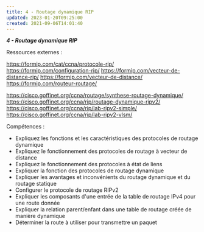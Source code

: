 ```yaml
---
title: 4 - Routage dynamique RIP
updated: 2023-01-20T09:25:00
created: 2021-09-06T14:01:40
---
```


***4 - Routage dynamique RIP***

Ressources externes :

<https://formip.com/cat/ccna/protocole-rip/>
<https://formip.com/configuration-rip/>
<https://formip.com/vecteur-de-distance-rip/>
<https://formip.com/vecteur-de-distance/>
<https://formip.com/routeur-routage/>

<https://cisco.goffinet.org/ccna/routage/synthese-routage-dynamique/>
<https://cisco.goffinet.org/ccna/rip/routage-dynamique-ripv2/>
<https://cisco.goffinet.org/ccna/rip/lab-ripv2-simple/>
<https://cisco.goffinet.org/ccna/rip/lab-ripv2-vlsm/>

Compétences :

- Expliquez les fonctions et les caractéristiques des protocoles de routage dynamique
- Expliquez le fonctionnement des protocoles de routage à vecteur de distance
- Expliquez le fonctionnement des protocoles à état de liens
- Expliquer la fonction des protocoles de routage dynamique
- Expliquer les avantages et inconvénients du routage dynamique et du routage statique
- Configurer le protocole de routage RIPv2
- Expliquer les composants d'une entrée de la table de routage IPv4 pour une route donnée
- Expliquer la relation parent/enfant dans une table de routage créée de manière dynamique
- Déterminer la route à utiliser pour transmettre un paquet

